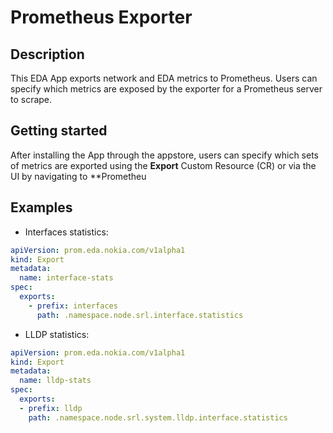 # Prometheus Exporter

## Description

This EDA App exports network and EDA metrics to Prometheus. Users can specify which metrics are exposed by the exporter for a Prometheus server to scrape.

## Getting started

After installing the App through the appstore, users can specify which sets of metrics are exported using the **Export** Custom Resource (CR) or via the UI by navigating to **Prometheu

## Examples

- Interfaces statistics:

```yaml
apiVersion: prom.eda.nokia.com/v1alpha1
kind: Export
metadata:
  name: interface-stats
spec:
  exports:
    - prefix: interfaces
      path: .namespace.node.srl.interface.statistics
```

- LLDP statistics:

```yaml
apiVersion: prom.eda.nokia.com/v1alpha1
kind: Export
metadata:
  name: lldp-stats
spec:
  exports:
  - prefix: lldp
    path: .namespace.node.srl.system.lldp.interface.statistics
```
